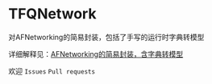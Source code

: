 # TFQNetwork
对AFNetworking的简易封装，包括了手写的运行时字典转模型


详细解释见：[AFNetworking的简易封装，含字典转模型](https://juejin.im/post/5b4ee42b51882508603cea38)

欢迎 ```Issues```  ```Pull requests```
